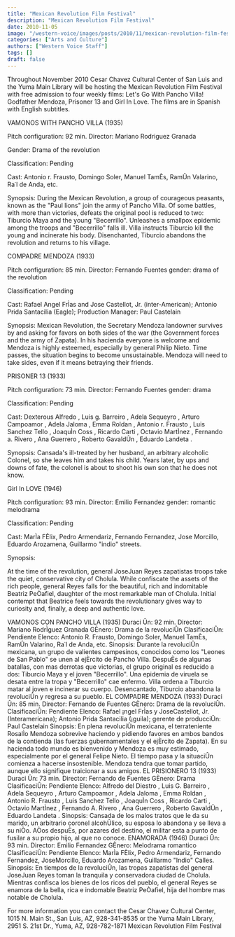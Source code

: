 ```yaml
---
title: "Mexican Revolution Film Festival"
description: "Mexican Revolution Film Festival"
date: 2010-11-05
image: "/western-voice/images/posts/2010/11/mexican-revolution-film-festival-2010.jpg"
categories: ["Arts and Culture"]
authors: ["Western Voice Staff"]
tags: []
draft: false
---
```

Throughout November 2010 Cesar Chavez Cultural Center of San Luis and the Yuma Main Library will be hosting the Mexican Revolution Film Festival with free admission to four weekly films: Let's Go With Pancho Villa! Godfather Mendoza, Prisoner 13 and Girl In Love. The films are in Spanish with English subtitles.

VAMONOS WITH PANCHO VILLA (1935)

Pitch configuration: 92 min. Director: Mariano Rodriguez Granada

Gender: Drama of the revolution

Classification: Pending

Cast: Antonio r. Frausto, Domingo Soler, Manuel TamÈs, RamÛn Valarino, Ra˙l de Anda, etc.

Synopsis: During the Mexican Revolution, a group of courageous peasants, known as the "Paul lions" join the army of Pancho Villa. Of some battles, with more than victories, defeats the original pool is reduced to two: Tiburcio Maya and the young "Becerrillo". Unleashes a smallpox epidemic among the troops and "Becerrillo" falls ill. Villa instructs Tiburcio kill the young and incinerate his body. Disenchanted, Tiburcio abandons the revolution and returns to his village.

COMPADRE MENDOZA (1933)

Pitch configuration: 85 min. Director: Fernando Fuentes gender: drama of the revolution

Classification: Pending

Cast: Rafael Angel FrÌas and Jose Castellot, Jr. (inter-American); Antonio Prida Santacilia (Eagle); Production Manager: Paul Castelain

Synopsis: Mexican Revolution, the Secretary Mendoza landowner survives by and asking for favors on both sides of the war (the Government forces and the army of Zapata). In his hacienda everyone is welcome and Mendoza is highly esteemed, especially by general Philip Nieto. Time passes, the situation begins to become unsustainable. Mendoza will need to take sides, even if it means betraying their friends.

PRISONER 13 (1933)

Pitch configuration: 73 min. Director: Fernando Fuentes gender: drama

Classification: Pending

Cast: Dexterous Alfredo , Luis g. Barreiro , Adela Sequeyro , Arturo Campoamor , Adela Jaloma , Emma Roldan , Antonio r. Frausto , Luis Sanchez Tello , JoaquÌn Coss , Ricardo Carti , Octavio MartÌnez , Fernando a. Rivero , Ana Guerrero , Roberto GavaldÛn , Eduardo Landeta .

Synopsis: Cansada's ill-treated by her husband, an arbitrary alcoholic Colonel, so she leaves him and takes his child. Years later, by ups and downs of fate, the colonel is about to shoot his own son that he does not know.

Girl In LOVE (1946)

Pitch configuration: 93 min. Director: Emilio Fernandez gender: romantic melodrama

Classification: Pending

Cast: MarÌa FÈlix, Pedro Armendariz, Fernando Fernandez, Jose Morcillo, Eduardo Arozamena, Guillarmo "indio" streets.

Synopsis:

At the time of the revolution, general JoseJuan Reyes zapatistas troops take the quiet, conservative city of Cholula. While confiscate the assets of the rich people, general Reyes falls for the beautiful, rich and indomitable Beatriz PeÒafiel, daughter of the most remarkable man of Cholula. Initial contempt that Beatrice feels towards the revolutionary gives way to curiosity and, finally, a deep and authentic love.

VAMONOS CON PANCHO VILLA (1935) Duraci Ûn: 92 min. Director: Mariano RodrÌguez Granada GÈnero: Drama de la revoluciÛn ClasificaciÛn: Pendiente Elenco: Antonio R. Frausto, Domingo Soler, Manuel TamÈs, RamÛn Valarino, Ra˙l de Anda, etc. Sinopsis: Durante la revoluciÛn mexicana, un grupo de valientes campesinos, conocidos como los "Leones de San Pablo" se unen al ejÈrcito de Pancho Villa. DespuÈs de algunas batallas, con mas derrotas que victorias, el grupo original es reducido a dos: Tiburcio Maya y el joven "Becerrillo". Una epidemia de viruela se desata entre la tropa y "Becerrillo" cae enfermo. Villa ordena a Tiburcio matar al joven e incinerar su cuerpo. Desencantado, Tiburcio abandona la revoluciÛn y regresa a su pueblo. EL COMPADRE MENDOZA (1933) Duraci Ûn: 85 min. Director: Fernando de Fuentes GÈnero: Drama de la revoluciÛn. ClasificaciÛn: Pendiente Elenco: Rafael ¡ngel FrÌas y JoseCastellot, Jr. (Interamericana); Antonio Prida Santacilia (¡guila); gerente de producciÛn: Paul Castelain Sinopsis: En plena revoluciÛn mexicana, el terrateniente RosalÌo Mendoza sobrevive haciendo y pidiendo favores en ambos bandos de la contienda (las fuerzas gubernamentales y el ejÈrcito de Zapata). En su hacienda todo mundo es bienvenido y Mendoza es muy estimado, especialmente por el general Felipe Nieto. El tiempo pasa y la situaciÛn comienza a hacerse insostenible. Mendoza tendra que tomar partido, aunque ello signifique traicionar a sus amigos. EL PRISIONERO 13 (1933) Duraci Ûn: 73 min. Director: Fernando de Fuentes GÈnero: Drama ClasificaciÛn: Pendiente Elenco: Alfredo del Diestro , Luis G. Barreiro , Adela Sequeyro , Arturo Campoamor , Adela Jaloma , Emma Roldan , Antonio R. Frausto , Luis Sanchez Tello , JoaquÌn Coss , Ricardo Carti , Octavio MartÌnez , Fernando A. Rivero , Ana Guerrero , Roberto GavaldÛn , Eduardo Landeta . Sinopsis: Cansada de los malos tratos que le da su marido, un arbitrario coronel alcohÛlico, su esposa lo abandona y se lleva a su niÒo. AÒos despuÈs, por azares del destino, el militar esta a punto de fusilar a su propio hijo, al que no conoce. ENAMORADA (1946) Duraci Ûn: 93 min. Director: Emilio Fernandez GÈnero: Melodrama romantico ClasificaciÛn: Pendiente Elenco: MarÌa FÈlix, Pedro Armendariz, Fernando Fernandez, JoseMorcillo, Eduardo Arozamena, Guillarmo "Indio" Calles. Sinopsis: En tiempos de la revoluciÛn, las tropas zapatistas del general JoseJuan Reyes toman la tranquila y conservadora ciudad de Cholula. Mientras confisca los bienes de los ricos del pueblo, el general Reyes se enamora de la bella, rica e indomable Beatriz PeÒafiel, hija del hombre mas notable de Cholula.

For more information you can contact the Cesar Chavez Cultural Center, 1015 N. Main St., San Luis, AZ, 928-341-8535 or the Yuma Main Library, 2951 S. 21st Dr., Yuma, AZ, 928-782-1871 Mexican Revolution Film Festival